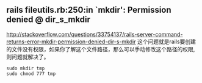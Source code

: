 ## rails fileutils.rb:250:in `mkdir': Permission denied @ dir_s_mkdir
http://stackoverflow.com/questions/33754137/rails-server-command-returns-error-mkdir-permission-denied-dir-s-mkdir
这个问题就是rails要创建的文件没有权限，如果你了解这个文件路径，那么可以手动修改这个路径的权限,则问题就解决了。
```
sudo mkdir tmp
sudo chmod 777 tmp
```